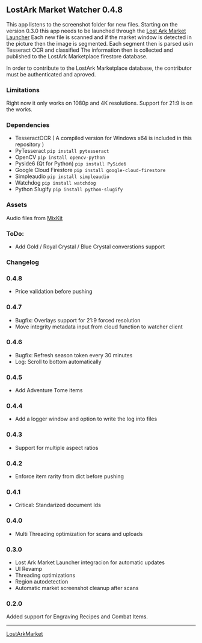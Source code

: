 ## LostArk Market Watcher 0.4.8
This app listens to the screenshot folder for new files.
Starting on the version 0.3.0 this app needs to be launched through the [Lost Ark Market Launcher](https://github.com/gogodr/LostArk-Market-Launcher)
Each new file is scanned and if the market window is detected in the picture then the image is segmented.
Each segment then is parsed usin Tesseract OCR and classified
The information then is collected and published to the LostArk Marketplace firestore database.

In order to contribute to the LostArk Marketplace database, the contributor must be authenticated and aproved. 

### Limitations
Right now it only works on 1080p and 4K resolutions. 
Support for 21:9 is on the works.

### Dependencies
- TesseractOCR ( A compiled version for Windows x64 is included in this repository )
- PyTesseract `pip install pytesseract`
- OpenCV `pip install opencv-python`
- Pyside6 (Qt for Python) `pip install PySide6`
- Google Cloud Firestore `pip install google-cloud-firestore`
- Simpleaudio `pip install simpleaudio`
- Watchdog `pip install watchdog`
- Python Slugify `pip install python-slugify`

### Assets
Audio files from [MixKit](https://mixkit.co/)

### ToDo:
- Add Gold / Royal Crystal / Blue Crystal converstions support

### Changelog
### 0.4.8
- Price validation before pushing

### 0.4.7
- Bugfix: Overlays support for 21:9 forced resolution
- Move integrity metadata input from cloud function to watcher client

### 0.4.6
- Bugfix: Refresh season token every 30 minutes
- Log: Scroll to bottom automatically

### 0.4.5
- Add Adventure Tome items

### 0.4.4
- Add a logger window and option to write the log into files

### 0.4.3
- Support for multiple aspect ratios

### 0.4.2
- Enforce item rarity from dict before pushing

### 0.4.1
- Critical: Standarized document Ids

### 0.4.0
- Multi Threading optimization for scans and uploads

### 0.3.0
- Lost Ark Market Launcher integracion for automatic updates
- UI Revamp
- Threading optimizations
- Region autodetection
- Automatic market screenshot cleanup after scans


### 0.2.0
Added support for Engraving Recipes and Combat Items.

---
[LostArkMarket](https://www.lostarkmarket.online)
